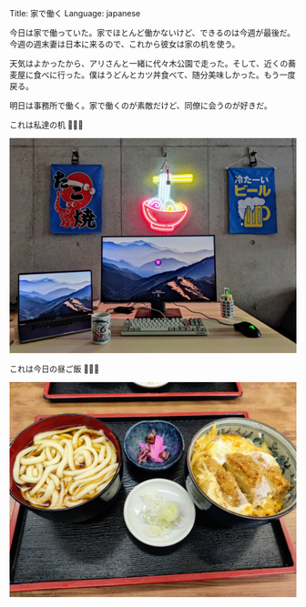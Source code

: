 Title: 家で働く
Language: japanese

今日は家で働っていた。家でほとんど働かないけど、できるのは今週が最後だ。今週の週末妻は日本に来るので、これから彼女は家の机を使う。

天気はよかったから、アリさんと一緒に代々木公園で走った。そして、近くの蕎麦屋に食べに行った。僕はうどんとカツ丼食べて、随分美味しかった。もう一度戻る。

明日は事務所で働く。家で働くのが素敵だけど、同僚に会うのが好きだ。

これは私達の机 🐙🍜🍺

![WFH space](./images/WFH.jpeg)

これは今日の昼ご飯 🤤🤤🤤

![昼ご飯](./images/lunch.jpeg)